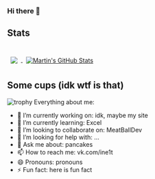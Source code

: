 

### Hi there 👋

## Stats

<br>
<a href="https://github.com/iNe1t">
  <img align="center" style="margin:0.5rem" src="https://github-readme-stats.vercel.app/api/top-langs/?username=iNe1t&hide=html,css&title_color=ffffff&text_color=c9cacc&icon_color=4AB197&bg_color=1A2B34&langs_count=3" />
</a>
<a href="https://github.com/iNe1t">
  <img align="center" style="margin:0.5rem" src="https://github-readme-stats.vercel.app/api?username=iNe1t&show_icons=true&line_height=27&count_private=true&title_color=ffffff&text_color=c9cacc&icon_color=4AB097&bg_color=1A2B34" alt="Martin's GitHub Stats" />
</a>
<br>

## Some cups (idk wtf is that)
![trophy](https://github-profile-trophy.vercel.app/?username=iNe1t7&theme=alduin)
Everything about me:

- 🔭 I’m currently working on: idk, maybe my site
- 🌱 I’m currently learning: Excel
- 👯 I’m looking to collaborate on: MeatBallDev
- 🤔 I’m looking for help with: ...
- 💬 Ask me about: pancakes
- 📫 How to reach me: vk.com/ine1t
- 😄 Pronouns: pronouns
- ⚡ Fun fact: here is fun fact

